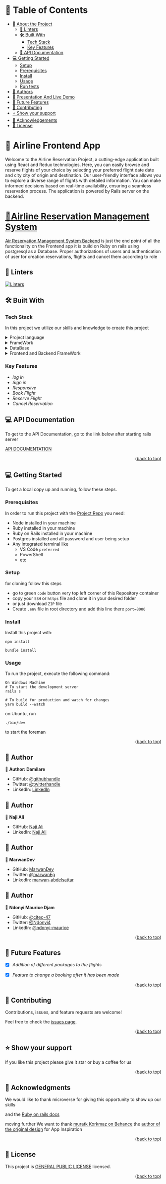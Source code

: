 # 📗 Table of Contents
- [📖 About the Project](#about-project)
  - [🧪 Linters](#linters)
  - [🛠 Built With](#built-with)
    - [Tech Stack](#tech-stack)
    - [Key Features](#key-features)
  - [🚀 API Documentation](#api-doc)
- [💻 Getting Started](#getting-started)
  - [Setup](#setup)
  - [Prerequisites](#prerequisites)
  - [Install](#install)
  - [Usage](#usage)
  - [Run tests](#run-tests)
- [👥 Authors](#authors)
- [🚀 Presentation And Live Demo](#video-presentation-for-our-project)
- [🔭 Future Features](#future-features)
- [🤝 Contributing](#contributing)
- [⭐️ Show your support](#support)
- [🙏 Acknowledgements](#acknowledgements)
- [📝 License](#license)

<!-- PROJECT DESCRIPTION -->

# 📖 Airline Frontend App<a name="about-project"></a>

Welcome to the Airline Reservation Project, a cutting-edge application built using React and Redux technologies. Here, you can easily browse and reserve flights of your choice by selecting your preferred flight date date and city city of origin and destination.
Our user-friendly interface allows you to explore a diverse range of flights with detailed information. You can make informed decisions based on real-time availability, ensuring a seamless reservation process. The application is powered by Rails server on the backend.

# [🤝Airline Reservation Management System](https://github.com/Bestbynature/final-group-capstone.git) <a name="about-project-associated"></a>

[Air Reservation Management System Backend](https://github.com/Bestbynature/final-group-capstone.git) is just the end point of all the functionality on the Frontend app it is build on Ruby on rails using postgresql as a Database. Proper authorizations of users and authentication of user for creation reservations, flights and cancel them according to role 

## 🧪 Linters <a name="linters"></a>
[![Linters](https://github.com/ernestmusong/Booking-app-frontend/actions/workflows/linters.yml/badge.svg)](https://github.com/ernestmusong/Booking-app-frontend/actions/workflows/linters.yml)

## 🛠 Built With <a name="built-with"></a>

### Tech Stack <a name="tech-stack"></a>

In this project we utilize our skills and knowledge to create this project

<details>
  <summary>Project language </summary>
  <ul>
    <li>JavaScript</li>
    <li>Ruby on Rails</li>
    <li>React and Redux</li>
  </ul>
</details>

<details>
  <summary>FrameWork</summary>
  <ul>
    <li><a href="https://react.dev/">React</a></li>
  </ul>
</details>

<details>
  <summary>DataBase</summary>
  <ul>
    <li><a href="postgresql.org/">Postgres</a></li>
  </ul>
</details>

<details>
  <summary>Frontend and Backend FrameWork</summary>
  <ul>
    <li><a href="https://rubyonrails.org/">ROR</a></li>
  </ul>
</details>

<!-- Features -->

### Key Features <a name="key-features"></a>

- *log in*
- *Sign in*
- *Responsive*
- *Book Flight*
- *Reserve Flight*
- *Cancel Reservation*

## 💻 API Documentation <a name="api-doc"></a>

To get to the API Documentation, go to the link below after starting rails server


[API DOCUMENTATION](http://localhost:3000/api-docs/index.html)


<p align="right">(<a href="#readme-top">back to top</a>)</p>


<!-- GETTING STARTED -->

## 💻 Getting Started <a name="getting-started"></a>

To get a local copy up and running, follow these steps.

### Prerequisites

In order to run this project with the [Project Repo](https://github.com/Bestbynature/final-group-capstone.git) you need:

- Node installed in your machine
- Ruby installed in your machine
- Ruby on Rails installed in your machine
- Postgres installed and all password and user being setup
- Any integrated terminal like 
  - VS Code `preferred`
  - PowerShell
  - etc

### Setup

for cloning follow this steps
- go to green `code` button very top left corner of this Repository container
- copy your `SSH` or `https` file and clone it in your desired folder 
- or just download `ZIP` file
- Create `.env` file in root directory and add this line there `port=8000` 

### Install

Install this project with:

```
npm install
```
```
bundle install
```


### Usage

To run the project, execute the following command:

```
On Windows Machine
# To start the development server
rails s

# To build for production and watch for changes
yarn build --watch
```


on Ubuntu, run

```
./bin/dev

```
to start the foreman 



<p align="right">(<a href="#readme-top">back to top</a>)</p>

<!-- AUTHORS -->

## 👥 Author <a name="authors"></a>

👤 **Author: Damilare**

- GitHub: [@githubhandle](https://github.com/Bestbynature)
- Twitter: [@twitterhandle](https://twitter.com/Dammybest)
- LinkedIn: [LinkedIn](https://www.linkedin.com/in/damilareismailabestbynature/)

## 👥 Author <a name="authors"></a>

👤 **Naji Ali**

- GitHub: [Naji Ali](https://github.com/naji-97)
- LinkedIn: [Naji Ali](https://linkedin.com/in/abdennaji)


## 👥 Author <a name="authors"></a>

👤 **MarwanDev**

- GitHub: [MarwanDev](https://github.com/MarwanDev)
- Twitter: [@marwanEg](https://twitter.com/marwaneg)
- LinkedIn: [marwan-abdelsattar](https://www.linkedin.com/in/marwan-abdelsattar/)


## 👥 Author <a name="authors"></a>


👤 **Ndonyi Maurice Djam**

- GitHub: [@citec-47](https://github.com/citec-47)
- Twitter: [@Ndonyi4](https://twitter.com/Ndonyi4)
- LinkedIn: [@ndonyi-maurice](https://www.linkedin.com/in/ndonyi-maurice-b5b49b22b/)

<p align="right">(<a href="#readme-top">back to top</a>)</p>


## 🔭 Future Features <a name="future-features"></a>

- [x] *Addition of different packages to the flights*
- [x] *Feature to change a booking after it has been made*


<p align="right">(<a href="#readme-top">back to top</a>)</p>

<!-- CONTRIBUTING -->

## 🤝 Contributing <a name="contributing"></a>

Contributions, issues, and feature requests are welcome!

Feel free to check the [issues page](../../issues/).

<p align="right">(<a href="#readme-top">back to top</a>)</p>

<!-- SUPPORT -->

## ⭐️ Show your support <a name="support"></a>

If you like this project please give it star or buy a coffee for us

<p align="right">(<a href="#readme-top">back to top</a>)</p>

<!-- ACKNOWLEDGEMENTS -->

## 🙏 Acknowledgments <a name="acknowledgements"></a>


We would like to thank microverse for giving this opportunity to show up our skills

and the <a href="https://guides.rubyonrails.org/getting_started.html"> Ruby on rails docs </a>

moving further We want to thank [muratk Korkmaz on Behance](https://www.behance.net/muratk) the [author of the original design](https://www.behance.net/gallery/26425031/Vespa-Responsive-Redesign) for App Inspiration


<p align="right">(<a href="#readme-top">back to top</a>)</p>


<!-- LICENSE -->

## 📝 License <a name="license"></a>

This project is [GENERAL PUBLIC LICENSE](/LICENSE) licensed.


<p align="right">(<a href="#readme-top">back to top</a>)</p>